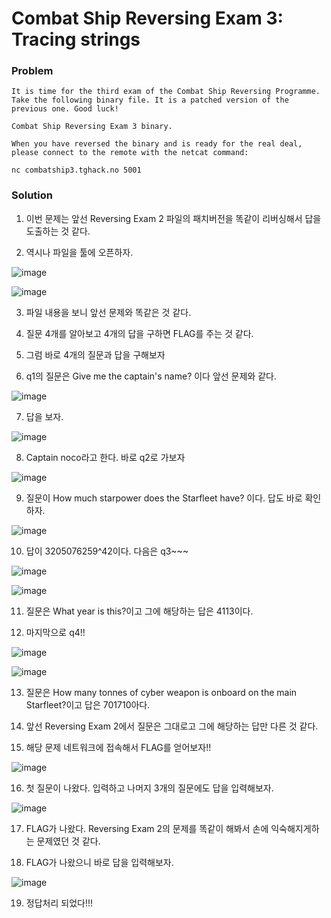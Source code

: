 # Combat Ship Reversing Exam 3: Tracing strings

### Problem
    It is time for the third exam of the Combat Ship Reversing Programme. Take the following binary file. It is a patched version of the previous one. Good luck!

    Combat Ship Reversing Exam 3 binary.
    
    When you have reversed the binary and is ready for the real deal, please connect to the remote with the netcat command:

    nc combatship3.tghack.no 5001

### Solution
1. 이번 문제는 앞선 Reversing Exam 2 파일의 패치버전을 똑같이 리버싱해서 답을 도출하는 것 같다.

2. 역시나 파일을 툴에 오픈하자.

![image](https://user-images.githubusercontent.com/53170968/95325436-2c0fea80-08dc-11eb-8541-94420d301137.png)

![image](https://user-images.githubusercontent.com/53170968/95325501-40ec7e00-08dc-11eb-820e-5900be742b72.png)

3. 파일 내용을 보니 앞선 문제와 똑같은 것 같다.

4. 질문 4개를 알아보고 4개의 답을 구하면 FLAG를 주는 것 같다.

5. 그럼 바로 4개의 질문과 답을 구해보자

6. q1의 질문은 Give me the captain's name? 이다 앞선 문제와 같다.

![image](https://user-images.githubusercontent.com/53170968/95325722-92950880-08dc-11eb-87ec-68465228aa27.png)

7. 답을 보자.

![image](https://user-images.githubusercontent.com/53170968/95325739-97f25300-08dc-11eb-95a5-4d66fd63b6a8.png)

8. Captain noco라고 한다. 바로 q2로 가보자

![image](https://user-images.githubusercontent.com/53170968/95326031-f0295500-08dc-11eb-9651-b2824bda5ad4.png)

9. 질문이 How much starpower does the Starfleet have? 이다. 답도 바로 확인하자.

![image](https://user-images.githubusercontent.com/53170968/95326189-2666d480-08dd-11eb-8d7b-0f224796a31b.png)

10. 답이 3205076259^42이다. 다음은 q3~~~

![image](https://user-images.githubusercontent.com/53170968/95326243-3a123b00-08dd-11eb-9224-034d3da62f08.png)

![image](https://user-images.githubusercontent.com/53170968/95326271-472f2a00-08dd-11eb-8177-67cfeaa1b31f.png)

11. 질문은 What year is this?이고 그에 해당하는 답은 4113이다.

12. 마지막으로 q4!!

![image](https://user-images.githubusercontent.com/53170968/95326411-8198c700-08dd-11eb-8e54-5b46220e37a4.png)

![image](https://user-images.githubusercontent.com/53170968/95326332-5e6e1780-08dd-11eb-81fc-eea7a699afcc.png)

13. 질문은 How many tonnes of cyber weapon is onboard on the main Starfleet?이고 답은 701710아다.

14.  앞선 Reversing Exam 2에서 질문은 그대로고 그에 해당하는 답만 다른 것 같다.

15.  해당 문제 네트워크에 접속해서 FLAG를 얻어보자!!

![image](https://user-images.githubusercontent.com/53170968/95326726-fbc94b80-08dd-11eb-97f3-7f738ab66e0c.png)

16. 첫 질문이 나왔다. 입력하고 나머지 3개의 질문에도 답을 입력해보자.

![image](https://user-images.githubusercontent.com/53170968/95327106-8447ec00-08de-11eb-9ef5-22454a805277.png)

17. FLAG가 나왔다. Reversing Exam 2의 문제를 똑같이 해봐서 손에 익숙해지게하는 문제였던 것 같다.

18. FLAG가 나왔으니 바로 답을 입력해보자.

![image](https://user-images.githubusercontent.com/53170968/95327334-d5f07680-08de-11eb-8721-20465851dad7.png)

19. 정답처리 되었다!!!